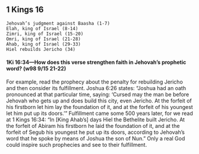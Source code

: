 ## 1 Kings 16

```
Jehovah’s judgment against Baasha (1-7)
Elah, king of Israel (8-14)
Zimri, king of Israel (15-20)
Omri, king of Israel (21-28)
Ahab, king of Israel (29-33)
Hiel rebuilds Jericho (34)
```

#### 1Ki 16:34​—How does this verse strengthen faith in Jehovah’s prophetic word? (w98 9/15 21-22)

For example, read the prophecy about the penalty for rebuilding Jericho and then consider its fulfillment. Joshua 6:26 states: “Joshua had an oath pronounced at that particular time, saying: ‘Cursed may the man be before Jehovah who gets up and does build this city, even Jericho. At the forfeit of his firstborn let him lay the foundation of it, and at the forfeit of his youngest let him put up its doors.’” Fulfillment came some 500 years later, for we read at 1 Kings 16:34: “In [King Ahab’s] days Hiel the Bethelite built Jericho. At the forfeit of Abiram his firstborn he laid the foundation of it, and at the forfeit of Segub his youngest he put up its doors, according to Jehovah’s word that he spoke by means of Joshua the son of Nun.” Only a real God could inspire such prophecies and see to their fulfillment.

